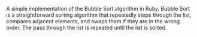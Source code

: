 A simple implementation of the Bubble Sort algorithm in Ruby. Bubble Sort is a straightforward sorting algorithm that repeatedly steps through the list, compares adjacent elements, and swaps them if they are in the wrong order. The pass through the list is repeated until the list is sorted.